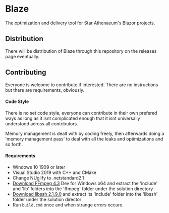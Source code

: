 # Blaze
The optimization and delivery tool for Star Athenaeum's Blazor projects.
## Distribution
There will be distribution of Blaze through this repository on the releases page eventually.
## Contributing
Everyone is welcome to contribute if interested. There are no instructions but there are requirements, obviously.
#### Code Style
There is no set code style, everyone can contribute in their own prefered ways as long as it isnt complicated enough that it isnt universally understood across all contributors.

Memory management is dealt with by coding freely, then afterwards doing a 'memory management pass' to deal with all the leaks and optimizations and so forth.
#### Requirements
- Windows 10 1909 or later
- Visual Studio 2019 with C++ and CMake
- Change NUglify to .netstandard2.1
- [Download FFmpeg 4.3](https://ffmpeg.zeranoe.com/builds/) Dev for Windows x64 and extract the 'include' and 'lib' folders into the 'ffmpeg' folder under the solution directory
- [Download libssh 2.1.9.0](https://www.libssh2.org/) and extract its 'include' folder into the 'libssh' folder under the solution director
- Run ```build.cmd``` once and when strange errors occure.

